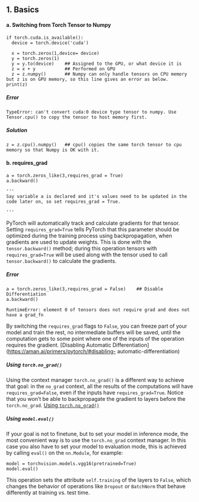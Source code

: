 ## 1. Basics
  
  #### a. Switching from Torch Tensor to Numpy
  
    if torch.cuda.is_available():
      device = torch.device('cuda')

      x = torch.zeros(1,device= device)
      y = torch.zeros(1)
      y = y.to(device)    ## Assigned to the GPU, or what device it is
      z = x + y           ## Performed on GPU
      z = z.numpy()       ## Numpy can only handle tensors on CPU memory but z is on GPU memory, so this line gives an error as below.
    print(z)

  ##### Error
  
    TypeError: can't convert cuda:0 device type tensor to numpy. Use Tensor.cpu() to copy the tensor to host memory first.
    
  ##### Solution
  
    z = z.cpu().numpy()   ## cpu() copies the same torch tensor to cpu memory so that Numpy is OK with it. 
  
 #### b. requires_grad
 
    a = torch.zeros_like(3,requires_grad = True)
    a.backward()
    
    '''
    Say variable a is declared and it's values need to be updated in the code later on, so set requires_grad = True. 
    
    '''
  PyTorch will automatically track and calculate gradients for that tensor. 
  Setting `requires_grad=True` tells PyTorch that this parameter should be optimized during the training process using backpropagation, when gradients are used
  to update weights. This is done with the `tensor.backward()` method; during this operation tensors with `requires_grad=True` will be used along with the tensor used     to call `tensor.backward()` to calculate the gradients.
  
  ##### Error
  
    a = torch.zeros_like(3,requires_grad = False)    ## Disable Differentiation
    a.backward()
    
    RuntimeError: element 0 of tensors does not require grad and does not have a grad_fn
    
  By switching the `requires_grad` flags to `False`, you can freeze part of your model and train the rest, no intermediate buffers will be saved, until the computation   gets to some point where one of the inputs of the operation requires the gradient. [Disabling Automatic Differentiation](https://aman.ai/primers/pytorch/#disabling-    automatic-differentiation)
  
  ##### Using `torch.no_grad()`
  
  Using the context manager `torch.no_grad()` is a different way to achieve that goal: in the `no_grad` context, all the results of the computations will have        `requires_grad=False`, even if the inputs have `requires_grad=True`.
  Notice that you won’t be able to backpropagate the gradient to layers before the `torch.no_grad`. [Using `torch.no_grad()`](https://aman.ai/primers/pytorch/#using-torchno_grad)
  
##### Using `model.eval()`

If your goal is not to finetune, but to set your model in inference mode, the most convenient way is to use the `torch.no_grad` context manager. In this case you also have to set your model to evaluation mode, this is achieved by calling `eval()` on the `nn.Module`, for example:

    model = torchvision.models.vgg16(pretrained=True)
    model.eval()
    
This operation sets the attribute `self.training` of the layers to `False`, which changes the behavior of operations like `Dropout` or `BatchNorm` that behave differently at training vs. test time.
